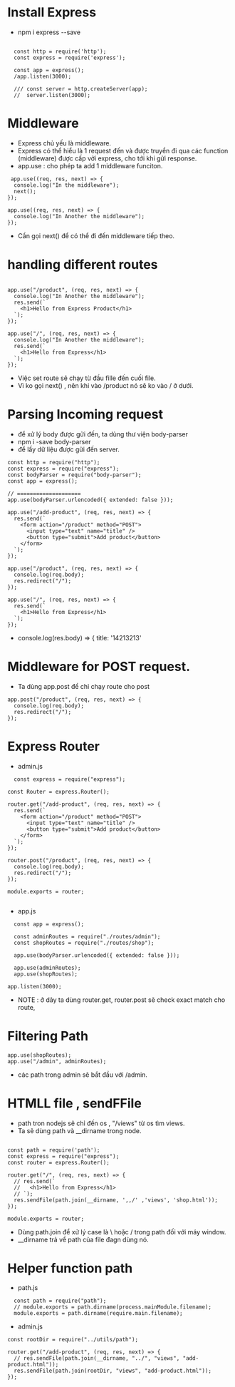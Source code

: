 # Install Express
- npm i express --save

```
  
  const http = require('http');
  const express = require('express');

  const app = express();
  /app.listen(3000);

  /// const server = http.createServer(app);
  //  server.listen(3000);

```

# Middleware
- Express chủ yếu là middleware.
- Express có thể hiểu là 1 request đến và được truyền đi qua các function (middleware) được cấp vởi express, cho tới khi gửi response.
- app.use : cho phép ta add 1 middleware funciton.


```
 app.use((req, res, next) => {
  console.log("In the middleware");
  next();
});

app.use((req, res, next) => {
  console.log("In Another the middleware");
});

```

- Cần gọi next() để có thể đi đến middleware tiếp theo.

# handling different routes
```

app.use("/product", (req, res, next) => {
  console.log("In Another the middleware");
  res.send(`
    <h1>Hello from Express Product</h1>
  `);
});

app.use("/", (req, res, next) => {
  console.log("In Another the middleware");
  res.send(`
    <h1>Hello from Express</h1>
  `);
});

```

- Việc set route sẽ chạy từ đầu fille đến cuối file.
- Vì ko gọi next() , nên khi vào /product nó sẽ ko vào / ở dưới.


# Parsing Incoming request
- để xử lý body được gửi đến, ta dùng thư viện body-parser
- npm i -save body-parser
- để lấy dữ liệu được gửi đến server.

```
const http = require("http");
const express = require("express");
const bodyParser = require("body-parser");
const app = express();

// ====================
app.use(bodyParser.urlencoded({ extended: false }));

app.use("/add-product", (req, res, next) => {
  res.send(`
    <form action="/product" method="POST">
      <input type="text" name="title" />
      <button type="submit">Add product</button>
    </form>
  `);
});

app.use("/product", (req, res, next) => {
  console.log(req.body);
  res.redirect("/");
});

app.use("/", (req, res, next) => {
  res.send(`
    <h1>Hello from Express</h1>
  `);
});

```

- console.log(res.body) => { title: '14213213' 
# Middleware for POST request.
- Ta dùng app.post để chỉ chạy route cho post

```
app.post("/product", (req, res, next) => {
  console.log(req.body);
  res.redirect("/");
});

```

# Express Router

- admin.js
```
  const express = require("express");

const Router = express.Router();

router.get("/add-product", (req, res, next) => {
  res.send(`
    <form action="/product" method="POST">
      <input type="text" name="title" />
      <button type="submit">Add product</button>
    </form>
  `);
});

router.post("/product", (req, res, next) => {
  console.log(req.body);
  res.redirect("/");
});

module.exports = router;  
  
```

- app.js
```
  const app = express();

  const adminRoutes = require("./routes/admin");
  const shopRoutes = require("./routes/shop");

  app.use(bodyParser.urlencoded({ extended: false }));

  app.use(adminRoutes);
  app.use(shopRoutes);

app.listen(3000);
```

- NOTE : ở dây ta dùng router.get, router.post sẽ check exact match cho route, 

# Filtering Path 

```
app.use(shopRoutes);
app.use("/admin", adminRoutes);

```

- các path trong admin sẽ bắt đầu với /admin.

# HTMLL file , sendFFile
- path tron nodejs sẽ chỉ đến os , "/views" từ os tìm views.
- Ta sẽ dùng path và __dirname trong node.

```

const path = require('path');
const express = require("express");
const router = express.Router();

router.get("/", (req, res, next) => {
  // res.send(`
  //   <h1>Hello from Express</h1>
  // `);
  res.sendFile(path.join(__dirname, ',,/' ,'views', 'shop.html'));
});

module.exports = router;

```
- Dùng path.join để xử lý case là \ hoặc / trong path đối với máy window.
- __dirname trả về path của file đagn dùng nó.


# Helper function path

- path.js
```
  const path = require("path");
  // module.exports = path.dirname(process.mainModule.filename);
  module.exports = path.dirname(require.main.filename);

```

- admin.js
```
const rootDir = require("../utils/path");

router.get("/add-product", (req, res, next) => {
  // res.sendFile(path.join(__dirname, "../", "views", "add-product.html"));
  res.sendFile(path.join(rootDir, "views", "add-product.html"));
});

```


